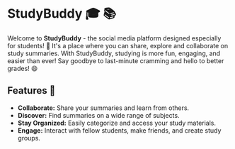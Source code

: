 # StudyBuddy :mortar_board: :books:

Welcome to **StudyBuddy** - the social media platform designed especially for students! :tada: It's a place where you can share, explore and collaborate on study summaries. With StudyBuddy, studying is more fun, engaging, and easier than ever! Say goodbye to last-minute cramming and hello to better grades! :smile:

## Features :rocket:

- **Collaborate:** Share your summaries and learn from others.
- **Discover:** Find summaries on a wide range of subjects.
- **Stay Organized:** Easily categorize and access your study materials.
- **Engage:** Interact with fellow students, make friends, and create study groups.

